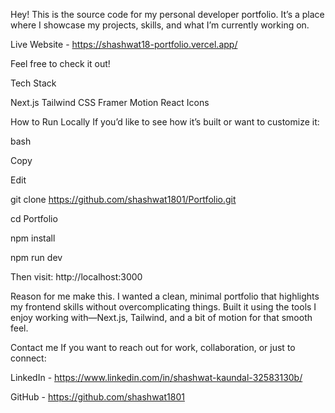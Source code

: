 Hey! This is the source code for my personal developer portfolio. It’s a place where I showcase my projects, skills, and what I’m currently working on.

Live Website - https://shashwat18-portfolio.vercel.app/

Feel free to check it out!

Tech Stack

Next.js
Tailwind CSS
Framer Motion
React Icons

How to Run Locally
If you’d like to see how it’s built or want to customize it:

bash

Copy

Edit

git clone https://github.com/shashwat1801/Portfolio.git

cd Portfolio

npm install

npm run dev

Then visit: http://localhost:3000

Reason for me make this.
I wanted a clean, minimal portfolio that highlights my frontend skills without overcomplicating things. Built it using the tools I enjoy working with—Next.js, Tailwind, and a bit of motion for that smooth feel.

Contact me
If you want to reach out for work, collaboration, or just to connect:

LinkedIn - https://www.linkedin.com/in/shashwat-kaundal-32583130b/

GitHub - https://github.com/shashwat1801
